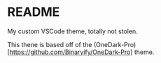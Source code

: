 # README
My custom VSCode theme, totally not stolen.

This thene is based off of the (OneDark-Pro)[https://github.com/Binaryify/OneDark-Pro] theme. 
